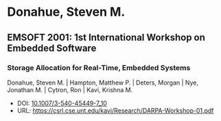 # Donahue, Steven M.

## EMSOFT 2001: 1st International Workshop on Embedded Software

### Storage Allocation for Real-Time, Embedded Systems
Donahue, Steven M. | Hampton, Matthew P. | Deters, Morgan | Nye, Jonathan M. | Cytron, Ron | Kavi, Krishna M.
* DOI: [10.1007/3-540-45449-7_10](https://doi.org/10.1007/3-540-45449-7_10)
* URL: <https://csrl.cse.unt.edu/kavi/Research/DARPA-Workshop-01.pdf>

